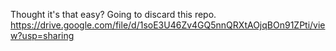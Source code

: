 Thought it's that easy?
Going to discard this repo.
https://drive.google.com/file/d/1soE3U46Zv4GQ5nnQRXtAOjqBOn91ZPti/view?usp=sharing